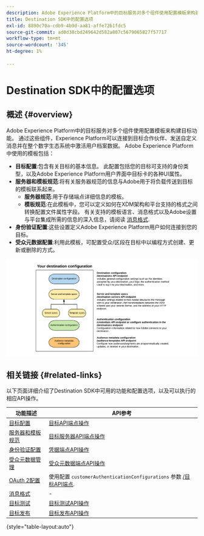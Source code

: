 ```yaml
---
description: Adobe Experience Platform中的目标服务对多个组件使用配置模板来构建目标功能。 通过这些组件，Experience Platform可以连接到目标合作伙伴、发送自定义消息并在整个数字生态系统中激活用户档案数据。
title: Destination SDK中的配置选项
exl-id: 8890c70a-cdb9-4b9d-aa81-affe72b1fdc5
source-git-commit: ad0d38cbd249642d582a807c5679065827f57717
workflow-type: tm+mt
source-wordcount: '345'
ht-degree: 1%

---
```


# Destination SDK中的配置选项

## 概述 {#overview}

Adobe Experience Platform中的目标服务对多个组件使用配置模板来构建目标功能。 通过这些组件，Experience Platform可以连接到目标合作伙伴、发送自定义消息并在整个数字生态系统中激活用户档案数据。 Adobe Experience Platform中使用的模板包括：

* **目标配置**:包含有关目标的基本信息。 此配置包括您的目标可支持的身份类型，以及Adobe Experience Platform用户界面中目标卡的各种UI属性。
* **服务器和模板规范**:将有关服务器规范的信息与Adobe用于将负载传送到目标的模板联系起来。
   * **服务器规范**:用于存储端点详细信息的模板。
   * **模板规范**:在此模板中，您可以定义如何在XDM架构和平台支持的格式之间转换配置文件属性字段。 有关支持的模板语言、消息格式以及Adobe设置与平台集成所需的信息的深入信息，请阅读 [消息格式](./message-format.md).
* **身份验证配置**:这些设置定义Adobe Experience Platform用户如何连接到您的目标。
* **受众元数据配置**:利用此模板，可配置受众/区段在目标中以编程方式创建、更新或删除的方式。

![Destination SDK模板和配置](./assets/self-service-configuration.png)

## 相关链接 {#related-links}

以下页面详细介绍了Destination SDK中可用的功能和配置选项，以及可以执行的相应API操作。

| 功能描述 | API参考 |
|--- |--- |
| [目标配置](./destination-configuration.md) | [目标API端点操作](./destination-configuration-api.md) |
| [服务器和模板规范](./server-and-template-configuration.md) | [目标服务器API端点操作](./destination-server-api.md) |
| [身份验证配置](./authentication-configuration.md) | [凭据端点API操作](./credentials-configuration-api.md) |
| [受众元数据管理](./audience-metadata-management.md) | [受众元数据端点API操作](./audience-metadata-api.md) |
| [OAuth 2配置](./oauth2-authentication.md) | 使用配置 `customerAuthenticationConfigurations` 参数 [/目标API端点](./destination-configuration-api.md). |
| [消息格式](./message-format.md) | - |
| [目标测试](./test-destination.md) | [目标测试API操作](./destination-testing-api.md) |
| [目标发布](./configure-destination-instructions.md#publish-destination) | [目标发布API操作](./destination-publish-api.md) |

{style=&quot;table-layout:auto&quot;}
